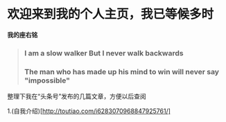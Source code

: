 # 欢迎来到我的个人主页，我已等候多时
**我的座右铭**
>### **I am a slow walker But I never walk backwards**
>### **The man who has made up his mind to win will never say "impossible"**

整理下我在“头条号”发布的几篇文章，方便以后查阅

1.(自我介绍)[http://toutiao.com/i6283070968847925761/]



